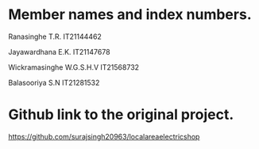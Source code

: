 
# Member names and index numbers. 

Ranasinghe T.R.
IT21144462

Jayawardhana E.K.
IT21147678

Wickramasinghe W.G.S.H.V
IT21568732

Balasooriya S.N
IT21281532
   
# Github link to the original project.

https://github.com/surajsingh20963/localareaelectricshop
 
